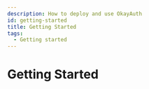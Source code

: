 ```yaml
---
description: How to deploy and use OkayAuth
id: getting-started
title: Getting Started
tags:
  - Getting started
---
```


# Getting Started 
